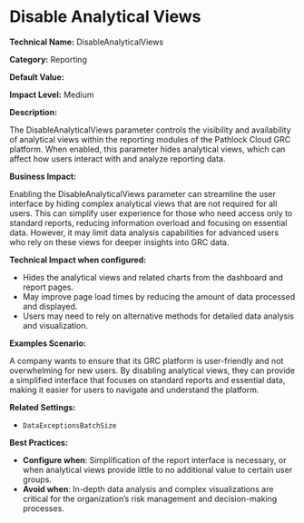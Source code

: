 # Disable Analytical Views

**Technical Name:** DisableAnalyticalViews

**Category:** Reporting

**Default Value:**

**Impact Level:** Medium

**Description:**

The DisableAnalyticalViews parameter controls the visibility and availability of analytical views within the reporting modules of the Pathlock Cloud GRC platform. When enabled, this parameter hides analytical views, which can affect how users interact with and analyze reporting data.

**Business Impact:**

Enabling the DisableAnalyticalViews parameter can streamline the user interface by hiding complex analytical views that are not required for all users. This can simplify user experience for those who need access only to standard reports, reducing information overload and focusing on essential data. However, it may limit data analysis capabilities for advanced users who rely on these views for deeper insights into GRC data.

**Technical Impact when configured:**

- Hides the analytical views and related charts from the dashboard and report pages.
- May improve page load times by reducing the amount of data processed and displayed.
- Users may need to rely on alternative methods for detailed data analysis and visualization.

**Examples Scenario:**

A company wants to ensure that its GRC platform is user-friendly and not overwhelming for new users. By disabling analytical views, they can provide a simplified interface that focuses on standard reports and essential data, making it easier for users to navigate and understand the platform.

**Related Settings:**

- `DataExceptionsBatchSize`

**Best Practices:** 

- **Configure when**: Simplification of the report interface is necessary, or when analytical views provide little to no additional value to certain user groups.
- **Avoid when**: In-depth data analysis and complex visualizations are critical for the organization’s risk management and decision-making processes.